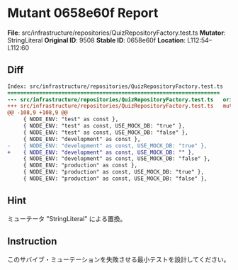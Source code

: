# Mutant 0658e60f Report

**File**: src/infrastructure/repositories/QuizRepositoryFactory.test.ts
**Mutator**: StringLiteral
**Original ID**: 9508
**Stable ID**: 0658e60f
**Location**: L112:54–L112:60

## Diff

```diff
Index: src/infrastructure/repositories/QuizRepositoryFactory.test.ts
===================================================================
--- src/infrastructure/repositories/QuizRepositoryFactory.test.ts	original
+++ src/infrastructure/repositories/QuizRepositoryFactory.test.ts	mutated #9508
@@ -108,9 +108,9 @@
     { NODE_ENV: "test" as const },
     { NODE_ENV: "test" as const, USE_MOCK_DB: "true" },
     { NODE_ENV: "test" as const, USE_MOCK_DB: "false" },
     { NODE_ENV: "development" as const },
-    { NODE_ENV: "development" as const, USE_MOCK_DB: "true" },
+    { NODE_ENV: "development" as const, USE_MOCK_DB: "" },
     { NODE_ENV: "development" as const, USE_MOCK_DB: "false" },
     { NODE_ENV: "production" as const },
     { NODE_ENV: "production" as const, USE_MOCK_DB: "true" },
     { NODE_ENV: "production" as const, USE_MOCK_DB: "false" },
```

## Hint

ミューテータ "StringLiteral" による置換。

## Instruction

このサバイブ・ミューテーションを失敗させる最小テストを設計してください。
